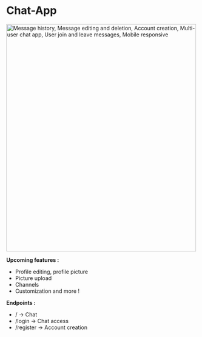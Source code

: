 # Chat-App
<img width="500" height="600" alt="Message history, Message editing and deletion, Account creation, Multi-user chat app, User join and leave messages, Mobile responsive" src="https://github.com/user-attachments/assets/c1fc3547-9dd2-4d8e-97a6-34fee2bcf2b2" />

__Upcoming features :__
- Profile editing, profile picture
- Picture upload
- Channels
- Customization
and more !

__Endpoints :__
- / -> Chat
- /login -> Chat access
- /register -> Account creation
